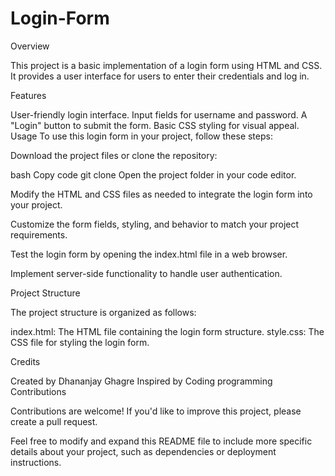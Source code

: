 # Login-Form

Overview

This project is a basic implementation of a login form using HTML and CSS. It provides a user interface for users to enter their credentials and log in.

Features

User-friendly login interface.
Input fields for username and password.
A "Login" button to submit the form.
Basic CSS styling for visual appeal.
Usage
To use this login form in your project, follow these steps:

Download the project files or clone the repository:

bash
Copy code
git clone <repository-url>
Open the project folder in your code editor.

Modify the HTML and CSS files as needed to integrate the login form into your project.

Customize the form fields, styling, and behavior to match your project requirements.

Test the login form by opening the index.html file in a web browser.

Implement server-side functionality to handle user authentication.

Project Structure

The project structure is organized as follows:

index.html: The HTML file containing the login form structure.
style.css: The CSS file for styling the login form.


Credits

Created by Dhananjay Ghagre
Inspired by Coding programming
Contributions

Contributions are welcome! If you'd like to improve this project, please create a pull request.

Feel free to modify and expand this README file to include more specific details about your project, such as dependencies or deployment instructions.

